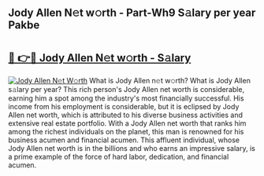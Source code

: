 ## Jody Allen N𝚎t w𝚘rth - Part-Wh9 S𝚊lary per year Pakbe

# <h2><a href="http://gc0fk7.nevu.top/?p=Jody+Allen">🔗 👉🔴 Jody Allen N𝚎t w𝚘rth - S𝚊lary</a></h2>

[![Jody Allen N𝚎t W𝚘rth](https://i.imgur.com/Oavwk0R.jpeg)](http://gc0fk7.nevu.top/?p=Jody+Allen)
What is Jody Allen n𝚎t w𝚘rth? What is Jody Allen s𝚊lary per year?
This rich person's Jody Allen net worth is considerable, earning him a spot among the industry's most financially successful. His income from his employment is considerable, but it is eclipsed by Jody Allen net worth, which is attributed to his diverse business activities and extensive real estate portfolio. With a Jody Allen net worth that ranks him among the richest individuals on the planet, this man is renowned for his business acumen and financial acumen. This affluent individual, whose Jody Allen net worth is in the billions and who earns an impressive salary, is a prime example of the force of hard labor, dedication, and financial acumen.
